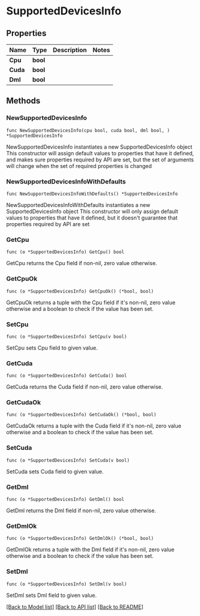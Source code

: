 # SupportedDevicesInfo

## Properties

Name | Type | Description | Notes
------------ | ------------- | ------------- | -------------
**Cpu** | **bool** |  | 
**Cuda** | **bool** |  | 
**Dml** | **bool** |  | 

## Methods

### NewSupportedDevicesInfo

`func NewSupportedDevicesInfo(cpu bool, cuda bool, dml bool, ) *SupportedDevicesInfo`

NewSupportedDevicesInfo instantiates a new SupportedDevicesInfo object
This constructor will assign default values to properties that have it defined,
and makes sure properties required by API are set, but the set of arguments
will change when the set of required properties is changed

### NewSupportedDevicesInfoWithDefaults

`func NewSupportedDevicesInfoWithDefaults() *SupportedDevicesInfo`

NewSupportedDevicesInfoWithDefaults instantiates a new SupportedDevicesInfo object
This constructor will only assign default values to properties that have it defined,
but it doesn't guarantee that properties required by API are set

### GetCpu

`func (o *SupportedDevicesInfo) GetCpu() bool`

GetCpu returns the Cpu field if non-nil, zero value otherwise.

### GetCpuOk

`func (o *SupportedDevicesInfo) GetCpuOk() (*bool, bool)`

GetCpuOk returns a tuple with the Cpu field if it's non-nil, zero value otherwise
and a boolean to check if the value has been set.

### SetCpu

`func (o *SupportedDevicesInfo) SetCpu(v bool)`

SetCpu sets Cpu field to given value.


### GetCuda

`func (o *SupportedDevicesInfo) GetCuda() bool`

GetCuda returns the Cuda field if non-nil, zero value otherwise.

### GetCudaOk

`func (o *SupportedDevicesInfo) GetCudaOk() (*bool, bool)`

GetCudaOk returns a tuple with the Cuda field if it's non-nil, zero value otherwise
and a boolean to check if the value has been set.

### SetCuda

`func (o *SupportedDevicesInfo) SetCuda(v bool)`

SetCuda sets Cuda field to given value.


### GetDml

`func (o *SupportedDevicesInfo) GetDml() bool`

GetDml returns the Dml field if non-nil, zero value otherwise.

### GetDmlOk

`func (o *SupportedDevicesInfo) GetDmlOk() (*bool, bool)`

GetDmlOk returns a tuple with the Dml field if it's non-nil, zero value otherwise
and a boolean to check if the value has been set.

### SetDml

`func (o *SupportedDevicesInfo) SetDml(v bool)`

SetDml sets Dml field to given value.



[[Back to Model list]](../README.md#documentation-for-models) [[Back to API list]](../README.md#documentation-for-api-endpoints) [[Back to README]](../README.md)



